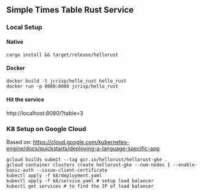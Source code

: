## Simple Times Table Rust Service

### Local Setup

#### Native

```
cargo install && target/release/hellorust
```

#### Docker

```
docker build -t jcrisp/hello_rust hello_rust
docker run -p 8080:8080 jcrisp/hello_rust
```

#### Hit the service

http://localhost:8080/?table=3


### K8 Setup on Google Cloud
Based on: https://cloud.google.com/kubernetes-engine/docs/quickstarts/deploying-a-language-specific-app

```
gcloud builds submit --tag gcr.io/hellorust/hellorust-gke .
gcloud container clusters create hellorust-gke --num-nodes 1 --enable-basic-auth --issue-client-certificate
kubectl apply -f k8/deployment.yaml
kubectl apply -f k8/service.yaml # setup load balancer
kubectl get services # to find the IP of load balancer
```
